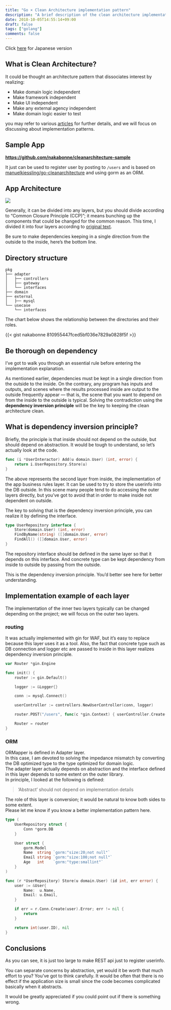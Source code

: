 ```yaml
---
title: "Go × Clean Architecture implementation pattern"
description: "A brief description of the clean architecture implementation patterns."
date: 2018-10-05T14:55:14+09:00
draft: false
tags: ["golang"]
comments: false
---
```


Click [here](http://nakawatch.hatenablog.com/entry/2018/07/11/181453) for Japanese version  

## What is Clean Architecture?

It could be thought an architecture pattern that dissociates interest by realizing:

- Make domain logic independent
- Make framework independent
- Make UI independent
- Make any external agency independent
- Make domain logic easier to test

you may refer to various [articles](https://8thlight.com/blog/uncle-bob/2012/08/13/the-clean-architecture.html) for further details, and we will focus on discussing about implementation patterns.

## Sample App

**https://github.com/nakabonne/cleanarchitecture-sample**

It just can be used to register user by posting to `/users` and is based on [manuelkiessling/go-cleanarchitecture](https://github.com/manuelkiessling/go-cleanarchitecture) and using gorm as an ORM.

## App Architecture

![](/img/CleanArchitecture.jpg)

Generally, it can be divided into any layers, but you should divide according to “Common Closure Principle (CCP)”; it means bunching up the components that could be changed for the common reason. This time, I divided it into four layers according to [original text](https://8thlight.com/blog/uncle-bob/2012/08/13/the-clean-architecture.html).  
  
Be sure to make dependencies keeping in a single direction from the outside to the inside, here’s the bottom line.

## Directory structure

```
pkg
├── adapter
│   ├── controllers
│   ├── gateway
│   └── interfaces
├── domain
├── external
│   ├── mysql
└── usecase
    └── interfaces
```

The chart below shows the relationship between the directories and their roles.

{{< gist nakabonne 810955447fced5bf036e7829a0828f5f >}}

## Be thorough on dependency
I’ve got to walk you through an essential rule before entering the implementation explanation.  

As mentioned earlier, dependencies must be kept in a single direction from the outside to the inside. On the contrary, any program has inputs and outputs, and scenes where the results processed inside are output to the outside frequently appear — that is, the scene that you want to depend on from the inside to the outside is typical. Solving the contradiction using the **dependency inversion principle** will be the key to keeping the clean architecture clean.

## What is dependency inversion principle?
Briefly, the principle is that inside should not depend on the outside, but should depend on abstraction. It would be tough to understand, so let’s actually look at the code.

```go
func (i *UserInteractor) Add(u domain.User) (int, error) {
    return i.UserRepository.Store(u)
}
```

The above represents the second layer from inside, the implementation of the app business rules layer. It can be used to try to store the userinfo into the DB outside. In this scene many people tend to do accessing the outer layers directly, but you’ve got to avoid that in order to make inside not dependent on outside.  

The key to solving that is the dependency inversion principle, you can realize it by defining the interface.

```go
type UserRepository interface {
    Store(domain.User) (int, error)
    FindByName(string) ([]domain.User, error)
    FindAll() ([]domain.User, error)
}
```

The repository interface should be defined in the same layer so that it depends on this interface. And concrete type can be kept dependency from inside to outside by passing from the outside.

This is the dependency inversion principle. You’d better see here for better understanding.

## Implementation example of each layer
The implementation of the inner two layers typically can be changed depending on the project; we will focus on the outer two layers.

### routing
It was actually implemented with gin for WAF, but it’s easy to replace because this layer uses it as a tool. Also, the fact that concrete type such as DB connection and logger etc are passed to inside in this layer realizes dependency inversion principle.

```go
var Router *gin.Engine

func init() {
    router := gin.Default()

    logger := &Logger{}

    conn := mysql.Connect()

    userController := controllers.NewUserController(conn, logger)

    router.POST("/users", func(c *gin.Context) { userController.Create(c) })

    Router = router
}
```

### ORM
ORMapper is defined in Adapter layer.  
In this case, I am devoted to solving the impedance mismatch by converting the DB optimized type to the type optimized for domain logic.  
The adapter layer actually depends on abstraction and the interface defined in this layer depends to some extent on the outer library.  
In principle, I looked at the following is defined:
>‘Abstract’ should not depend on implementation details

The role of this layer is conversion; it would be natural to know both sides to some extent.  
Please let me know if you know a better implementation pattern here.

```go
type (
    UserRepository struct {
        Conn *gorm.DB
    }

    User struct {
        gorm.Model
        Name  string `gorm:"size:20;not null"`
        Email string `gorm:"size:100;not null"`
        Age   int    `gorm:"type:smallint"`
    }
)

func (r *UserRepository) Store(u domain.User) (id int, err error) {
    user := &User{
        Name:  u.Name,
        Email: u.Email,
    }

    if err = r.Conn.Create(user).Error; err != nil {
        return
    }

    return int(user.ID), nil
}
```

## Conclusions
As you can see, it is just too large to make REST api just to register userinfo.  

You can separate concerns by abstraction, yet would it be worth that much effort to you? You’ve got to think carefully. It would be often that there is no effect if the application size is small since the code becomes complicated basically when it abstracts.  
  
It would be greatly appreciated if you could point out if there is something wrong.
